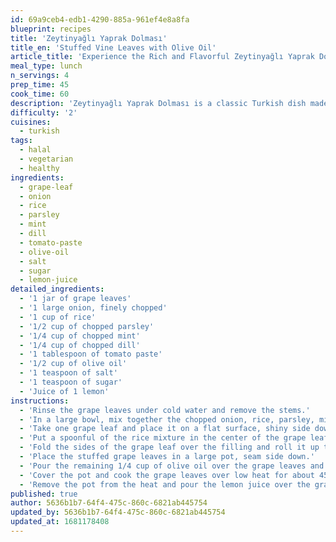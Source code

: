```yaml
---
id: 69a9ceb4-edb1-4290-885a-961ef4e8a8fa
blueprint: recipes
title: 'Zeytinyağlı Yaprak Dolması'
title_en: 'Stuffed Vine Leaves with Olive Oil'
article_title: 'Experience the Rich and Flavorful Zeytinyağlı Yaprak Dolması: A Turkish Stuffed Vine Leaves Recipe'
meal_type: lunch
n_servings: 4
prep_time: 45
cook_time: 60
description: 'Zeytinyağlı Yaprak Dolması is a classic Turkish dish made with stuffed vine leaves. The dish is vegetarian and is typically served as an appetizer or a side dish. The filling is made with a mixture of rice, onions, parsley, and other herbs and spices, and is cooked in olive oil. This recipe serves four people and takes approximately 1 hour and 45 minutes to prepare and cook.'
difficulty: '2'
cuisines:
  - turkish
tags:
  - halal
  - vegetarian
  - healthy
ingredients:
  - grape-leaf
  - onion
  - rice
  - parsley
  - mint
  - dill
  - tomato-paste
  - olive-oil
  - salt
  - sugar
  - lemon-juice
detailed_ingredients:
  - '1 jar of grape leaves'
  - '1 large onion, finely chopped'
  - '1 cup of rice'
  - '1/2 cup of chopped parsley'
  - '1/4 cup of chopped mint'
  - '1/4 cup of chopped dill'
  - '1 tablespoon of tomato paste'
  - '1/2 cup of olive oil'
  - '1 teaspoon of salt'
  - '1 teaspoon of sugar'
  - 'Juice of 1 lemon'
instructions:
  - 'Rinse the grape leaves under cold water and remove the stems.'
  - 'In a large bowl, mix together the chopped onion, rice, parsley, mint, dill, tomato paste, 1/4 cup of olive oil, salt, and sugar.'
  - 'Take one grape leaf and place it on a flat surface, shiny side down.'
  - 'Put a spoonful of the rice mixture in the center of the grape leaf.'
  - 'Fold the sides of the grape leaf over the filling and roll it up tightly. Repeat until all the grape leaves and filling are used.'
  - 'Place the stuffed grape leaves in a large pot, seam side down.'
  - 'Pour the remaining 1/4 cup of olive oil over the grape leaves and add enough water to cover them.'
  - 'Cover the pot and cook the grape leaves over low heat for about 45-50 minutes, or until the rice is fully cooked and the grape leaves are tender.'
  - 'Remove the pot from the heat and pour the lemon juice over the grape leaves.'
published: true
author: 5636b1b7-64f4-475c-860c-6821ab445754
updated_by: 5636b1b7-64f4-475c-860c-6821ab445754
updated_at: 1681178408
---
```

